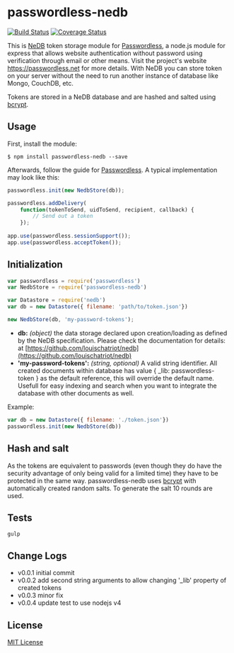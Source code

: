 # passwordless-nedb

[![Build Status](https://travis-ci.org/syarul/passwordless-nedb.svg)](https://travis-ci.org/syarul/passwordless-nedb) [![Coverage Status](https://coveralls.io/repos/syarul/passwordless-nedb/badge.svg?branch=master&service=github)](https://coveralls.io/github/syarul/passwordless-nedb?branch=master)

This is [NeDB](https://github.com/louischatriot/nedb) token storage module for [Passwordless](https://github.com/florianheinemann/passwordless), a node.js module for express that allows website authentication without password using verification through email or other means. Visit the project's website https://passwordless.net for more details. With NeDB you can store token on your server without the need to run another instance of database like Mongo, CouchDB, etc.

Tokens are stored in a NeDB database and are hashed and salted using [bcrypt](https://github.com/ncb000gt/node.bcrypt.js/). 

## Usage

First, install the module:

`$ npm install passwordless-nedb --save`

Afterwards, follow the guide for [Passwordless](https://github.com/florianheinemann/passwordless). A typical implementation may look like this:

```javascript
passwordless.init(new NedbStore(db));

passwordless.addDelivery(
    function(tokenToSend, uidToSend, recipient, callback) {
        // Send out a token
    });
    
app.use(passwordless.sessionSupport());
app.use(passwordless.acceptToken());
```

## Initialization

```javascript
var passwordless = require('passwordless')
var NedbStore = require('passwordless-nedb')

var Datastore = require('nedb')
var db = new Datastore({ filename: 'path/to/token.json'})

new NedbStore(db, 'my-password-tokens');
```
* **db:** *(object)* the data storage declared upon creation/loading as defined by the NeDB specification. Please check the documentation for details: at [https://github.com/louischatriot/nedb](https://github.com/louischatriot/nedb)
* **'my-password-tokens':** *(string, optional)* A valid string identifier. All created documents within database has value { _lib: passwordless-token } as the default reference, this will override the default name. Usefull for easy indexing and search when you want to integrate the database with other documents as well.

Example:
```javascript
var db = new Datastore({ filename: './token.json'})
passwordless.init(new NedbStore(db))
```
## Hash and salt
As the tokens are equivalent to passwords (even though they do have the security advantage of only being valid for a limited time) they have to be protected in the same way. passwordless-nedb uses [bcrypt](https://github.com/ncb000gt/node.bcrypt.js/) with automatically created random salts. To generate the salt 10 rounds are used.

## Tests
```
gulp
```
## Change Logs

- v0.0.1 initial commit
- v0.0.2 add second string arguments to allow changing '_lib' property of created tokens
- v0.0.3 minor fix
- v0.0.4 update test to use nodejs v4

## License

[MIT License](http://opensource.org/licenses/MIT)

